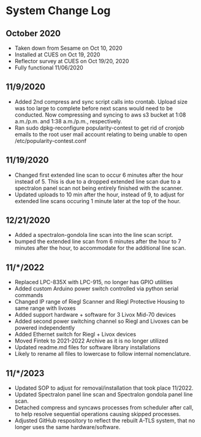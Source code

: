 # System Change Log

## October 2020

- Taken down from Sesame on Oct 10, 2020
- Installed at CUES on Oct 19, 2020
- Reflector survey at CUES on Oct 19/20, 2020
- Fully functional 11/06/2020

## 11/9/2020

- Added 2nd compress and sync script calls into crontab.  Upload size was too
  large to complete before next scans would need to be conducted.  Now compressing
  and syncing to aws s3 bucket at 1:08 a.m./p.m. and 1:38 a.m./p.m., respectively.
- Ran sudo dpkg-reconfigure popularity-contest to get rid of cronjob emails to
  the root user mail account relating to being unable to open /etc/popularity-contest.conf

## 11/19/2020

- Changed first extended line scan to occur 6 minutes after the hour instead of 5.
This is due to a dropped extended line scan due to a spectralon panel scan not being
entirely finished with the scanner.
- Updated uploads to 10 min after the hour, instead of 9, to adjust for extended line
scans occuring 1 minute later at the top of the hour.

## 12/21/2020

- Added a spectralon-gondola line scan into the line scan script.
- bumped the extended line scan from 6 minutes after the hour to 7 minutes after the hour, to accommodate for the additional line scan.

## 11/\*/2022

- Replaced LPC-835X with LPC-915, no longer has GPIO utilities
- Added custom Arduino power switch controlled via python serial commands
- Changed IP range of Riegl Scanner and Riegl Protective Housing to same range with livoxes
- Added support hardware + software for 3 Livox Mid-70 devices
- Added second power switching channel so Riegl and Livoxes can be powered independently
- Added Ethernet switch for Riegl + Livox devices
- Moved Fintek to 2021-2022 Archive as it is no longer utilized
- Updated readme.md files for software library installations
- Likely to rename all files to lowercase to follow internal nomenclature.

## 11/\*/2023

- Updated SOP to adjust for removal/installation that took place 11/2022.
- Updated Spectralon panel line scan and Spectralon gondola panel line scan.
- Detached compress and syncaws processes from scheduler after call, to help resolve sequential operations causing skipped processes.
- Adjusted GitHub respository to reflect the rebuilt A-TLS system, that no longer uses the same hardware/software.
